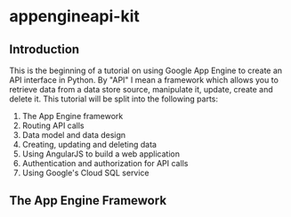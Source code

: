 appengineapi-kit
================

Introduction
------------

This is the beginning of a tutorial on using Google App Engine to 
create an API interface in Python. By "API" I mean a framework which
allows you to retrieve data from a data store source, manipulate it,
update, create and delete it. This tutorial will be split into the
following parts:

  1. The App Engine framework
  2. Routing API calls
  3. Data model and data design
  4. Creating, updating and deleting data
  5. Using AngularJS to build a web application
  6. Authentication and authorization for API calls
  7. Using Google's Cloud SQL service

The App Engine Framework
------------------------

